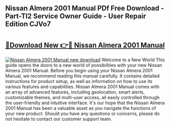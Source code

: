 ## Nissan Almera 2001 Manual PDf Free Download - Part-Tl2 Service Owner Guide - User Repair Edition CJVo7

# <h2><a href="http://cf26376.oget.top/?id=Nissan+Almera+2001+Manual">🔗Download New 👉🔴 Nissan Almera 2001 Manual</a></h2>

[![Nissan Almera 2001 Manual new download](https://i.imgur.com/5g1atiW.png)](http://cf26376.oget.top/?id=Nissan+Almera+2001+Manual)
Welcome to a New World This guide opens the doors to a new world of possibilities with your new Nissan Almera 2001 Manual. Before you begin using your Nissan Almera 2001 Manual, we recommend reading this manual carefully. It contains detailed instructions for product setup, as well as information on how to use its various features and capabilities. Nissan Almera 2001 Manual comes with an array of advanced features, including geolocation, smart alerts, customizable themes, and multi-user access, all easily controlled through the user-friendly and intuitive interface. It's our hope that the Nissan Almera 2001 Manual has been a valuable asset as you navigate the functions of your new product. Should you have any questions or concerns, please do not hesitate to contact our customer support team.
